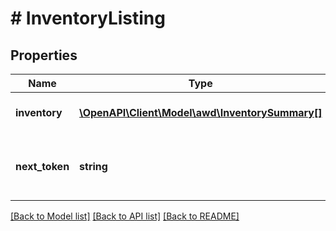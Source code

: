 # # InventoryListing

## Properties

Name | Type | Description | Notes
------------ | ------------- | ------------- | -------------
**inventory** | [**\OpenAPI\Client\Model\awd\InventorySummary[]**](InventorySummary.md) | List of inventory summaries. |
**next_token** | **string** | Token to retrieve the next set of paginated results. | [optional]

[[Back to Model list]](../../README.md#models) [[Back to API list]](../../README.md#endpoints) [[Back to README]](../../README.md)
